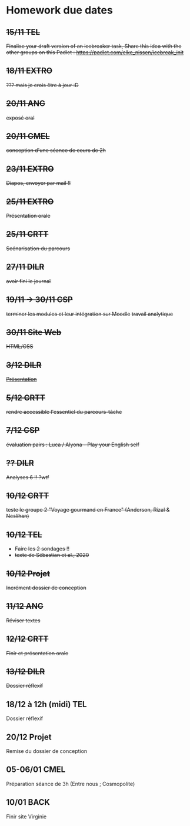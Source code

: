 # Homework due dates

## ~~15/11 TEL~~
~~Finalise your draft version of an icebreaker task, Share this idea with the other groups on this Padlet : https://padlet.com/elke_nissen/icebreak_init~~


## ~~18/11 EXTRO~~
~~??? mais je crois être à jour :D~~


## ~~20/11 ANG~~
~~exposé oral~~

## ~~20/11 CMEL~~
~~conception d'une séance de cours de 2h~~


## ~~23/11 EXTRO~~
~~Diapos, envoyer par mail !!~~



## ~~25/11 EXTRO~~
~~Présentation orale~~



## ~~25/11 CRTT~~
~~Scénarisation du parcours~~


## ~~27/11 DILR~~
~~avoir fini le journal~~



## ~~19/11 -> 30/11 CSP~~
~~terminer les modules et leur intégration sur Moodle~~
~~travail analytique~~

## ~~30/11 Site Web~~
~~HTML/CSS~~

## ~~3/12 DILR~~
[~~Présentation~~](https://www.canva.com/design/DAGXkos7FJ8/oESZbRezrq-qB4jAWlChbg/edit)


## ~~5/12 CRTT~~
~~rendre accessible l'essentiel du parcours-tâche~~


## ~~7/12	CSP~~
~~évaluation pairs : Luca / Alyona - Play your English self~~

## ~~?? DILR~~
~~Analyses 6 !! ?wtf~~

## ~~10/12 CRTT~~
~~teste le groupe 2 "Voyage gourmand en France" (Anderson, Rizal & Neslihan)~~

## ~~10/12 TEL~~
- ~~Faire les 2 sondages !!~~
- ~~texte de Sébastian et al., 2020~~

## ~~10/12 Projet~~
~~Incrément dossier de conception~~

## ~~11/12 ANG~~
~~Réviser textes~~

## ~~12/12 CRTT~~
~~Finir et présentation orale~~

## ~~13/12 DILR~~
~~Dossier réflexif~~

## 18/12 à 12h (midi) TEL
Dossier réflexif

## 20/12 Projet
Remise du dossier de conception

## 05-06/01 CMEL
Préparation séance de 3h (Entre nous ; Cosmopolite)

## 10/01 BACK
Finir site Virginie

